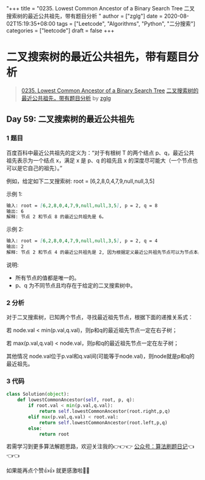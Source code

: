 "+++
title = "0235. Lowest Common Ancestor of a Binary Search Tree 二叉搜索树的最近公共祖先，带有题目分析 "
author = ["zglg"]
date = 2020-08-02T15:19:35+08:00
tags = ["Leetcode", "Algorithms", "Python", "二分搜索"]
categories = ["leetcode"]
draft = false
+++

# 二叉搜索树的最近公共祖先，带有题目分析

> [0235. Lowest Common Ancestor of a Binary Search Tree](https://leetcode-cn.com/problems/lowest-common-ancestor-of-a-binary-search-tree/)
> [二叉搜索树的最近公共祖先，带有题目分析](https://leetcode-cn.com/problems/lowest-common-ancestor-of-a-binary-search-tree/solution/er-cha-sou-suo-shu-de-zui-jin-gong-gong-zu-xian-da/) by [zglg](https://leetcode-cn.com/u/zglg/)

## Day 59: 二叉搜索树的最近公共祖先

### 1 题目

百度百科中最近公共祖先的定义为：“对于有根树 T 的两个结点 p、q，最近公共祖先表示为一个结点 x，满足 x 是 p、q 的祖先且 x 的深度尽可能大（一个节点也可以是它自己的祖先）。”

例如，给定如下二叉搜索树:  root = [6,2,8,0,4,7,9,null,null,3,5]

示例 1:

```markdown
输入: root = [6,2,8,0,4,7,9,null,null,3,5], p = 2, q = 8
输出: 6 
解释: 节点 2 和节点 8 的最近公共祖先是 6。
```
示例 2:

```markdown
输入: root = [6,2,8,0,4,7,9,null,null,3,5], p = 2, q = 4
输出: 2
解释: 节点 2 和节点 4 的最近公共祖先是 2, 因为根据定义最近公共祖先节点可以为节点本身。
```
说明:

- 所有节点的值都是唯一的。
- p、q 为不同节点且均存在于给定的二叉搜索树中。

### 2 分析

对于二叉搜索树，已知两个节点，寻找最近祖先节点，根据下面的递推关系式：

若 node.val < min(p.val,q.val)，则p和q的最近祖先节点一定在右子树；

若 max(p.val,q.val) < node.val，则p和q的最近祖先节点一定在左子树；

其他情况 node.val位于p.val和q.val间(可能等于node.val)，则node就是p和q的最近祖先。

### 3 代码

```python
class Solution(object):
    def lowestCommonAncestor(self, root, p, q):
        if root.val < min(p.val,q.val):
            return self.lowestCommonAncestor(root.right,p,q)
        elif max(p.val,q.val) < root.val:
            return self.lowestCommonAncestor(root.left,p,q)
        else:
            return root
```

若需学习到更多算法解题思路，欢迎关注我的👉👉👉 [公众号：算法刷题日记](https://static01.imgkr.com/temp/024a2b9488ea4b2597c8b89d0173584f.png)👈👈👈

如果能再点个赞👍👍 就更感激啦💓💓
